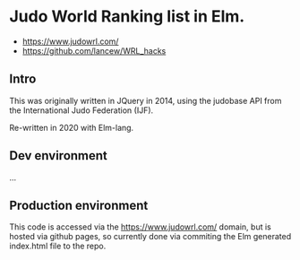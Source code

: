 # Judo World Ranking list in Elm.
* https://www.judowrl.com/
* https://github.com/lancew/WRL_hacks

## Intro
This was originally written in JQuery in 2014, using the judobase API from the International Judo Federation (IJF).

Re-written in 2020 with Elm-lang.

## Dev environment

...

## Production environment

This code is accessed via the https://www.judowrl.com/ domain, but is hosted via github pages, so currently done via commiting the Elm generated index.html file to the repo.


